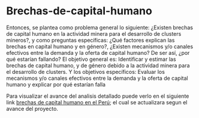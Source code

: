 # Brechas-de-capital-humano

Entonces, se plantea como problema general lo siguiente: ¿Existen brechas de capital humano en la actividad minera para el desarrollo de clusters mineros?, y como preguntas específicas: ¿Qué factores explican las brechas en capital humano y en género?, ¿Existen mecanismos y/o canales efectivos entre la demanda y la oferta de capital humano? De ser así, ¿por qué estarían fallando? El objetivo general es: Identificar y estimar las brechas de capital humano, y de género debido a la actividad minera para el desarrollo de clusters. Y los objetivos específicos: Evaluar los mecanismos y/o canales efectivos entre la demanda y la oferta de capital humano y explicar por qué estarían falla

Para visualizar el avance del analisis detallado puede verlo en el siguiente link [brechas de capital humano en el Perú](http://rpubs.com/Meriland/brechas_capitalHumano); el cual se actualizara segun el avance del proyecto.
